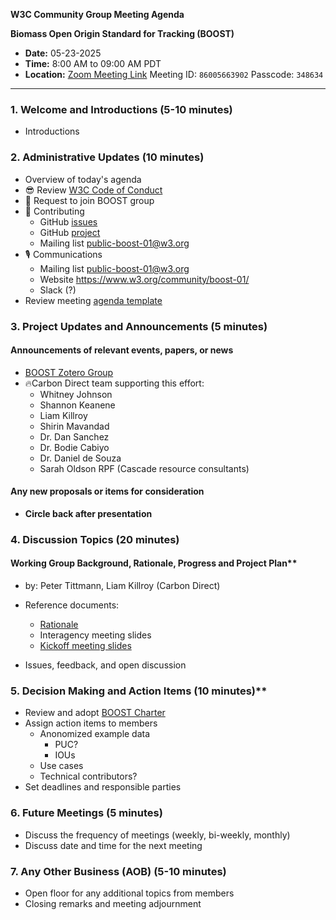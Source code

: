 

**W3C Community Group Meeting Agenda**

**Biomass Open Origin Standard for Tracking (BOOST)**

- **Date:** 05-23-2025
- **Time:** 8:00 AM to 09:00 AM PDT 
- **Location:** [Zoom Meeting Link](https://carbon-direct.zoom.us/j/86005663902?pwd=rbGWX0c7kQRoYX2n6Vnl5IQMlwTDMx.1) Meeting ID: `86005663902` Passcode: `348634`

---



### 1. **Welcome and Introductions** (5-10 minutes)
- Introductions

### 2. **Administrative Updates** (10 minutes)
- Overview of today's agenda
- 😎 Review [W3C Code of Conduct](https://www.w3.org/policies/code-of-conduct/)
- 🤜 Request to join BOOST group
- 🪇 Contributing
  - GitHub [issues](https://github.com/carbondirect/BOOST/issues)
  - GitHub [project](https://github.com/orgs/carbondirect/projects/7)
  - Mailing list [public-boost-01@w3.org](mailto:public-boost-01@w3.org)
- 🎙️ Communications
  - Mailing list [public-boost-01@w3.org](mailto:public-boost-01@w3.org)
  - Website https://www.w3.org/community/boost-01/
  - Slack (?)
- Review meeting [agenda template](./templates/meeting_template.md)

### 3. **Project Updates and Announcements** (5 minutes)

#### Announcements of relevant events, papers, or news
- [BOOST Zotero Group](https://www.zotero.org/groups/5972501/biomass_open_origin_standard_for_tracking/library)
- 🔥Carbon Direct team supporting this effort:
  - Whitney Johnson
  - Shannon Keanene
  - Liam Killroy
  - Shirin Mavandad
  - Dr. Dan Sanchez
  - Dr. Bodie Cabiyo
  - Dr. Daniel de Souza
  - Sarah Oldson RPF (Cascade resource consultants)

#### Any new proposals or items for consideration
- **Circle back after presentation**


### 4. **Discussion Topics** (20 minutes)

#### Working Group Background, Rationale, Progress and Project Plan**

- by: Peter Tittmann, Liam Killroy (Carbon Direct)
- Reference documents: 
  - [Rationale](../drafts/DataStandardRationale.org)
  - Interagency meeting slides
  - [Kickoff meeting slides](https://carbondirect.github.io/BOOST/presentations/boost_kickoff.html)

- Issues, feedback, and open discussion

### 5. **Decision Making and Action Items** (10 minutes)**
- Review and adopt [BOOST Charter](../BOOST_Charter.org)
- Assign action items to members
  - Anonomized example data
	- PUC?
	- IOUs 
  - Use cases
  - Technical contributors?
- Set deadlines and responsible parties

### 6. **Future Meetings** (5 minutes)
   - Discuss the frequency of meetings (weekly, bi-weekly, monthly)
   - Discuss date and time for the next meeting

### 7. **Any Other Business (AOB)** (5-10 minutes)
   - Open floor for any additional topics from members
   - Closing remarks and meeting adjournment
